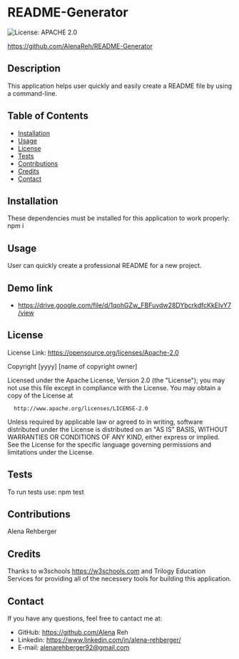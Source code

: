 # README-Generator

  ![License: APACHE 2.0](https://img.shields.io/badge/License-Apache%202.0-blue.svg)
  
  https://github.com/AlenaReh/README-Generator

  ## Description 

  This application helps user quickly and easily create a README file by using a command-line.

  ## Table of Contents

  * [Installation](#Installation)
  * [Usage](#Usage)
  * [License](#License)
  * [Tests](#Tests)
  * [Contributions](#Contributions)
  * [Credits](#Credits)
  * [Contact](#Contact)
  
  ## Installation 

  These dependencies must be installed for this application to work properly: npm i

  ## Usage

  User can quickly create a professional README for a new project.

  ## Demo link

  * https://drive.google.com/file/d/1qohGZw_FBFuvdw28DYbcrkdfcKkEIvY7/view

  ## License

  License Link: https://opensource.org/licenses/Apache-2.0

  Copyright [yyyy] [name of copyright owner]

  Licensed under the Apache License, Version 2.0 (the "License");
  you may not use this file except in compliance with the License.
  You may obtain a copy of the License at
 
      http://www.apache.org/licenses/LICENSE-2.0
 
  Unless required by applicable law or agreed to in writing, software
  distributed under the License is distributed on an "AS IS" BASIS,
  WITHOUT WARRANTIES OR CONDITIONS OF ANY KIND, either express or implied.
  See the License for the specific language governing permissions and
  limitations under the License.

  ## Tests
  To run tests use: npm test

  ## Contributions
  Alena Rehberger

  ## Credits
  Thanks to w3schools https://w3schools.com and Trilogy Education Services for providing all of the necessery tools for building this application.

  ## Contact
  If you have any questions, feel free to cantact me at: 
  * GitHub: https://github.com/Alena Reh
  * Linkedin: https://www.linkedin.com/in/alena-rehberger/
  * E-mail: alenarehberger92@gmail.com

